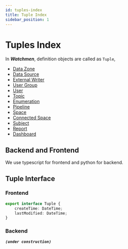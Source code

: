 ```yaml
---
id: tuples-index  
title: Tuple Index  
sidebar_position: 1
---
```


# Tuples Index

In **_Watchmen_**, definition objects are called as `Tuple`,

- [Data Zone](data-zone)
- [Data Source](data-source)
- [External Writer](external-writer)
- [User Group](user-group)
- [User](user)
- [Topic](topic)
- [Enumeration](enumeration)
- [Pipeline](pipeline)
- [Space](space)
- [Connected Space](connected-space)
- [Subject](subject)
- [Report](report)
- [Dashboard](dashboard)

## Backend and Frontend
We use typescript for frontend and python for backend.

## Tuple Interface
### Frontend
```typescript title="watchmen-web-client/src/services/data/tuples/tuple-types.ts"
export interface Tuple {
	createTime: DateTime;
	lastModified: DateTime;
}
```

### Backend
**_`(under construction)`_**